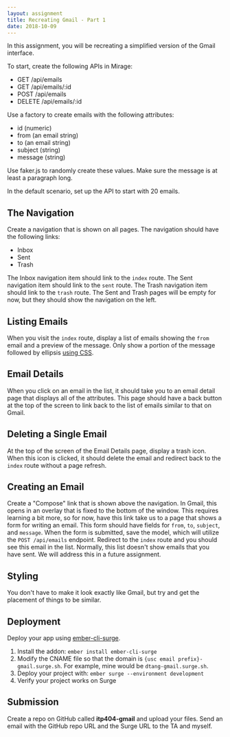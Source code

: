 ```yaml
---
layout: assignment
title: Recreating Gmail - Part 1
date: 2018-10-09
---
```


In this assignment, you will be recreating a simplified version of the Gmail interface.

To start, create the following APIs in Mirage:

* GET /api/emails
* GET /api/emails/:id
* POST /api/emails
* DELETE /api/emails/:id

Use a factory to create emails with the following attributes:

* id (numeric)
* from (an email string)
* to (an email string)
* subject (string)
* message (string)

Use faker.js to randomly create these values. Make sure the message is at least a paragraph long.

In the default scenario, set up the API to start with 20 emails.

## The Navigation

Create a navigation that is shown on all pages. The navigation should have the following links:

* Inbox
* Sent
* Trash

The Inbox navigation item should link to the `index` route. The Sent navigation item should link to the `sent` route. The Trash navigation item should link to the `trash` route. The Sent and Trash pages will be empty for now, but they should show the navigation on the left.

## Listing Emails

When you visit the `index` route, display a list of emails showing the `from` email and a preview of the message. Only show a portion of the message followed by ellipsis [using CSS](https://css-tricks.com/snippets/css/truncate-string-with-ellipsis/).

## Email Details

When you click on an email in the list, it should take you to an email detail page that displays all of the attributes. This page should have a back button at the top of the screen to link back to the list of emails similar to that on Gmail.

## Deleting a Single Email

At the top of the screen of the Email Details page, display a trash icon. When this icon is clicked, it should delete the email and redirect back to the `index` route without a page refresh.

## Creating an Email

Create a "Compose" link that is shown above the navigation. In Gmail, this opens in an overlay that is fixed to the bottom of the window. This requires learning a bit more, so for now, have this link take us to a page that shows a form for writing an email. This form should have fields for `from`, `to`, `subject`, and `message`. When the form is submitted, save the model, which will utilize the `POST /api/emails` endpoint. Redirect to the `index` route and you should see this email in the list. Normally, this list doesn't show emails that you have sent. We will address this in a future assignment.

## Styling

You don't have to make it look exactly like Gmail, but try and get the placement of things to be similar.

## Deployment

Deploy your app using [ember-cli-surge](https://github.com/kiwiupover/ember-cli-surge).

1. Install the addon: `ember install ember-cli-surge`
2. Modify the CNAME file so that the domain is `{usc email prefix}-gmail.surge.sh`. For example, mine would be `dtang-gmail.surge.sh`.
3. Deploy your project with: `ember surge --environment development`
4. Verify your project works on Surge

## Submission

Create a repo on GitHub called __itp404-gmail__ and upload your files. Send an email with the GitHub repo URL and the Surge URL to the TA and myself.
